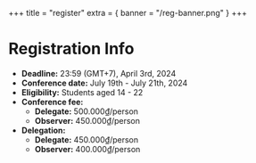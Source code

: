 +++
title = "register"
extra = { banner = "/reg-banner.png" }
+++

# Registration Info

- **Deadline:** 23:59 (GMT+7), April 3rd, 2024
- **Conference date:** July 19th - July 21th, 2024
- **Eligibility:** Students aged 14 - 22
- **Conference fee:**
  - **Delegate:** 500.000₫/person 
  - **Observer:** 450.000₫/person 
- **Delegation:**
  - **Delegate:** 450.000₫/person
  - **Observer:** 400.000₫/person

<script
  type="text/javascript"
  src="https://form.jotform.com/jsform/240784606674061"
></script>
